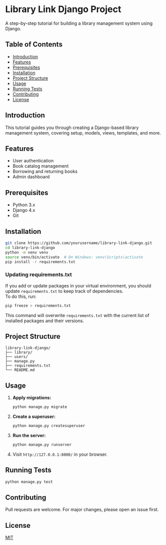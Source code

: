 # Library Link Django Project

A step-by-step tutorial for building a library management system using Django.

## Table of Contents

- [Introduction](#introduction)
- [Features](#features)
- [Prerequisites](#prerequisites)
- [Installation](#installation)
- [Project Structure](#project-structure)
- [Usage](#usage)
- [Running Tests](#running-tests)
- [Contributing](#contributing)
- [License](#license)

## Introduction

This tutorial guides you through creating a Django-based library management system, covering setup, models, views, templates, and more.

## Features

- User authentication
- Book catalog management
- Borrowing and returning books
- Admin dashboard

## Prerequisites

- Python 3.x
- Django 4.x
- Git

## Installation

```bash
git clone https://github.com/yourusername/library-link-django.git
cd library-link-django
python -m venv venv
source venv/bin/activate  # On Windows: venv\Scripts\activate
pip install -r requirements.txt
```

### Updating requirements.txt

If you add or update packages in your virtual environment, you should update `requirements.txt` to keep track of dependencies.  
To do this, run:

```bash
pip freeze > requirements.txt
```

This command will overwrite `requirements.txt` with the current list of installed packages and their versions.

## Project Structure

```
library-link-django/
├── library/
├── users/
├── manage.py
├── requirements.txt
└── README.md
```

## Usage

1. **Apply migrations:**
   ```bash
   python manage.py migrate
   ```
2. **Create a superuser:**
   ```bash
   python manage.py createsuperuser
   ```
3. **Run the server:**
   ```bash
   python manage.py runserver
   ```
4. Visit `http://127.0.0.1:8000/` in your browser.

## Running Tests

```bash
python manage.py test
```

## Contributing

Pull requests are welcome. For major changes, please open an issue first.

## License

[MIT](LICENSE)
